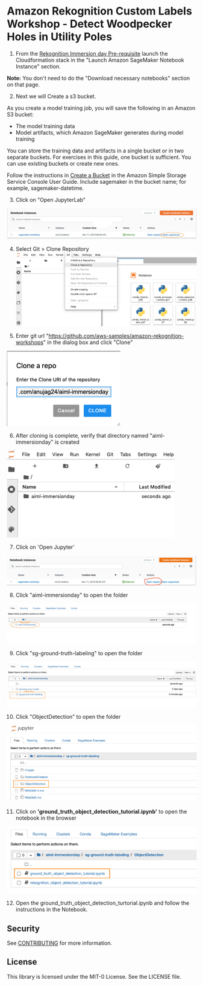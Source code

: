 # Amazon Rekognition Custom Labels Workshop - Detect Woodpecker Holes in Utility Poles


1. From the [Rekognition Immersion day Pre-requisite](https://rekognition-immersionday.workshop.aws/rek_apis.html) launch the Cloudformation stack in the "Launch Amazon SageMaker Notebook Instance" section. 

**Note:** You don't need to do the "Download necessary notebooks" section on that page. 

2. Next we will Create a s3 bucket. 

As you create a model training job, you will save the following in an Amazon S3 bucket:
- The model training data
- Model artifacts, which Amazon SageMaker generates during model training

You can store the training data and artifacts in a single bucket or in two separate buckets. For exercises in this guide, one bucket is sufficient. You can use existing buckets or create new ones.

Follow the instructions in [Create a Bucket](https://docs.aws.amazon.com/AmazonS3/latest/userguide/create-bucket-overview.html) in the Amazon Simple Storage Service Console User Guide. Include sagemaker in the bucket name; for example, sagemaker-datetime.

3. Click on "Open JupyterLab"

![Open Instance](readme-images/Notebook_Status.png)

4. Select Git > Clone Repository
![Git Termial](readme-images/CloneRepo.png)

5. Enter git url "https://github.com/aws-samples/amazon-rekognition-workshops" in the dialog box and click "Clone"

![Git Termial](readme-images/CloneDialog.png)

6. After cloning is complete, verify that directory named "aiml-immersionday" is created

![source code](readme-images/RepoFolder.png)

7. Click on 'Open Jupyter' 

![Open Notebook](readme-images/Open_Notebook.png)

8. Click "aiml-immersionday" to open the folder

![Open Notebook](readme-images/37.png)

9. Click "sg-ground-truth-labeling" to open the folder

![Open Notebook](readme-images/34.png)

10. Click "ObjectDetection" to open the folder

![Open Notebook](readme-images/objectdetection.png)

11. Click on **'ground_truth_object_detection_tutorial.ipynb'** to open the notebook in the browser

![Open Notebook](readme-images/Notebook.png)

12. Open the ground_truth_object_detection_turtorial.ipynb and follow the instructions in the Notebook.


## Security

See [CONTRIBUTING](CONTRIBUTING.md#security-issue-notifications) for more information.

## License

This library is licensed under the MIT-0 License. See the LICENSE file.

